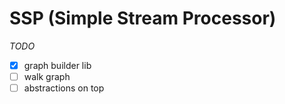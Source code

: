 # SSP (Simple Stream Processor)

*TODO*

 - [x] graph builder lib
 - [ ] walk graph
 - [ ] abstractions on top
